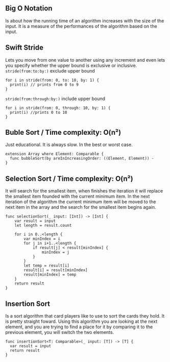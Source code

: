 ## Big O Notation
Is about how the running time of an algorithm increases with the size of the input.
It is a measure of the performances of the algorithm based on the input.

## Swift Stride
Lets you move from one value to another using any increment and even lets you specify whether the upper bound is exclusive or inclusive.
`stride(from:to:by:)` exclude upper bound
```
for i in stride(from: 0, to: 10, by: 1) {
  print(i) // prints from 0 to 9
}
```
`stride(from:through:by:)`  include upper bound
```
for i in stride(from: 0, through: 10, by: 1) {
  print(i) //prints 0 to 10
}
```


## Buble Sort  / Time complexity: O(n²)
Just educational. It is always slow. In the best or worst case.
```
extension Array where Element: Comparable {
  func bubbleSort(by areInIncreasingOrder: ((Element, Element)) -
}
```

## Selection Sort / Time complexity: O(n²)
It will search for the smallest item, when finishes the iteration it will replace the smallest item founded with the current minimum item. In the next iteration of the algorithm the current minimum item will be moved to the next item in the array and the search for the smallest item begins again.
```
func selectionSort(_ input: [Int]) -> [Int] {
    var result = input
    let length = result.count

    for i in 0..<length {
        var minIndex = i
        for j in i+1..<length {
            if result[j] < result[minIndex] {
                minIndex = j
            }
        }
        let temp = result[i]
        result[i] = result[minIndex]
        result[minIndex] = temp
    }
    return result
}
```

## Insertion Sort
Is a sort algorithm that card players like to use to sort the cards they hold. It is pretty straight foward.
Using this algorithm you are looking at the next element, and you are trying to find a place for it by comparing it to the previous element, you will switch the two elements.
```
func insertionSort<T: Comparable>(_ input: [T]) -> [T] {
  var result = input
  return result
}
```
